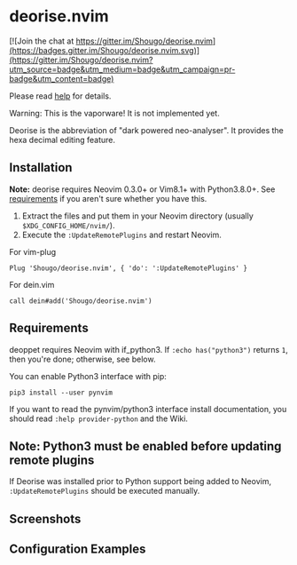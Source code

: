 deorise.nvim
============

[![Join the chat at https://gitter.im/Shougo/deorise.nvim](https://badges.gitter.im/Shougo/deorise.nvim.svg)](https://gitter.im/Shougo/deorise.nvim?utm_source=badge&utm_medium=badge&utm_campaign=pr-badge&utm_content=badge)

Please read [help](doc/deorise.txt) for details.

Warning: This is the vaporware!  It is not implemented yet.

Deorise is the abbreviation of "dark powered neo-analyser".  It
provides the hexa decimal editing feature.


## Installation

**Note:** deorise requires Neovim 0.3.0+ or Vim8.1+ with Python3.8.0+.  See
[requirements](#requirements) if you aren't sure whether you have this.

1. Extract the files and put them in your Neovim directory
   (usually `$XDG_CONFIG_HOME/nvim/`).
2. Execute the `:UpdateRemotePlugins` and restart Neovim.


For vim-plug

```viml
Plug 'Shougo/deorise.nvim', { 'do': ':UpdateRemotePlugins' }
```

For dein.vim

```viml
call dein#add('Shougo/deorise.nvim')
```


## Requirements

deoppet requires Neovim with if\_python3.
If `:echo has("python3")` returns `1`, then you're done; otherwise, see below.

You can enable Python3 interface with pip:

    pip3 install --user pynvim

If you want to read the pynvim/python3 interface install documentation,
you should read `:help provider-python` and the Wiki.


## Note: Python3 must be enabled before updating remote plugins
If Deorise was installed prior to Python support being added to Neovim,
`:UpdateRemotePlugins` should be executed manually.


## Screenshots


## Configuration Examples

```vim
```
